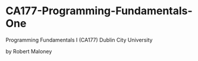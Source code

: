 # CA177-Programming-Fundamentals-One
Programming Fundamentals I (CA177) Dublin City University

 by Robert Maloney
